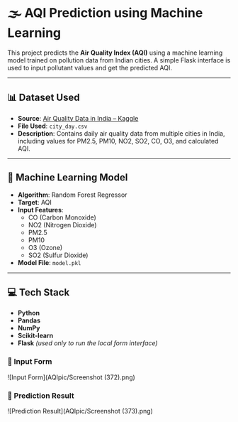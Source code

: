 # 🌫️ AQI Prediction using Machine Learning

This project predicts the **Air Quality Index (AQI)** using a machine learning model trained on pollution data from Indian cities. A simple Flask interface is used to input pollutant values and get the predicted AQI.

---

## 📊 Dataset Used

- **Source**: [Air Quality Data in India – Kaggle](https://www.kaggle.com/datasets/rohanrao/air-quality-data-in-india)  
- **File Used**: `city_day.csv`  
- **Description**: Contains daily air quality data from multiple cities in India, including values for PM2.5, PM10, NO2, SO2, CO, O3, and calculated AQI.

---

## 🧠 Machine Learning Model

- **Algorithm**: Random Forest Regressor  
- **Target**: AQI  
- **Input Features**:
  - CO (Carbon Monoxide)
  - NO2 (Nitrogen Dioxide)
  - PM2.5
  - PM10
  - O3 (Ozone)
  - SO2 (Sulfur Dioxide)
- **Model File**: `model.pkl`

---

## 💻 Tech Stack

- **Python**
- **Pandas**
- **NumPy**
- **Scikit-learn**
- **Flask** *(used only to run the local form interface)*

### 🔹 Input Form  
![Input Form](AQIpic/Screenshot (372).png)

### 🔹 Prediction Result  
![Prediction Result](AQIpic/Screenshot (373).png)
